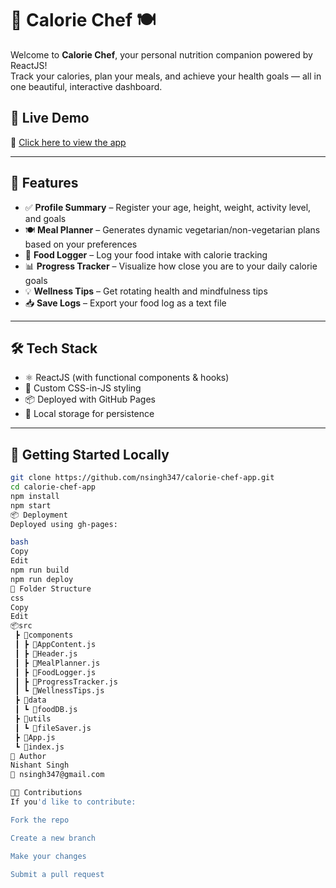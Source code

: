 # 🥗 Calorie Chef 🍽️

Welcome to **Calorie Chef**, your personal nutrition companion powered by ReactJS!  
Track your calories, plan your meals, and achieve your health goals — all in one beautiful, interactive dashboard.

## 🌟 Live Demo
🔗 [Click here to view the app](https://nsingh347.github.io/calorie-chef-app/)

---

## 📸 Features

- ✅ **Profile Summary** – Register your age, height, weight, activity level, and goals
- 🍽️ **Meal Planner** – Generates dynamic vegetarian/non-vegetarian plans based on your preferences
- 📝 **Food Logger** – Log your food intake with calorie tracking
- 📊 **Progress Tracker** – Visualize how close you are to your daily calorie goals
- 💡 **Wellness Tips** – Get rotating health and mindfulness tips
- 📥 **Save Logs** – Export your food log as a text file
---

## 🛠️ Tech Stack

- ⚛️ ReactJS (with functional components & hooks)
- 💅 Custom CSS-in-JS styling
- 📦 Deployed with GitHub Pages
- 📁 Local storage for persistence

---

## 🚀 Getting Started Locally

```bash
git clone https://github.com/nsingh347/calorie-chef-app.git
cd calorie-chef-app
npm install
npm start
📦 Deployment
Deployed using gh-pages:

bash
Copy
Edit
npm run build
npm run deploy
📁 Folder Structure
css
Copy
Edit
📦src
 ┣ 📂components
 ┃ ┣ 📄AppContent.js
 ┃ ┣ 📄Header.js
 ┃ ┣ 📄MealPlanner.js
 ┃ ┣ 📄FoodLogger.js
 ┃ ┣ 📄ProgressTracker.js
 ┃ ┗ 📄WellnessTips.js
 ┣ 📂data
 ┃ ┗ 📄foodDB.js
 ┣ 📂utils
 ┃ ┗ 📄fileSaver.js
 ┣ 📄App.js
 ┗ 📄index.js
👤 Author
Nishant Singh
📧 nsingh347@gmail.com

🧑‍💻 Contributions
If you'd like to contribute:

Fork the repo

Create a new branch

Make your changes

Submit a pull request

